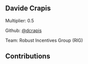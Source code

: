 
## Davide Crapis
Multiplier: 0.5

Github: [@dcrapis](https://github.com/dcrapis)

Team: Robust Incentives Group (RIG)

## Contributions
